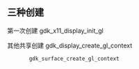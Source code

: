 ## 三种创建

第一次创建 gdk_x11_display_init_gl

其他共享创建 gdk_display_create_gl_context
            
           gdk_surface_create_gl_context